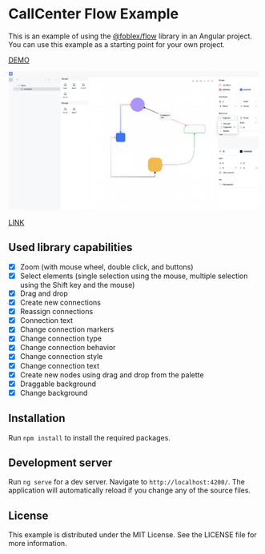 # CallCenter Flow Example

This is an example of using the [@foblex/flow](https://github.com/Foblex/f-flow) library in an Angular project.
You can use this example as a starting point for your own project.

[DEMO](https://foblex.github.io/f-scheme-editor)

<img src="example.png" width="500" >

[LINK](https://github.com/Foblex/f-flow-example/assets/13272876/2bb7a1ca-bd5d-44d6-82a3-a0bc935e91f7)

## Used library capabilities

- [x] Zoom (with mouse wheel, double click, and buttons)
- [x] Select elements (single selection using the mouse, multiple selection using the Shift key and the mouse)
- [x] Drag and drop
- [x] Create new connections
- [x] Reassign connections
- [x] Connection text
- [x] Change connection markers
- [x] Change connection type
- [x] Change connection behavior
- [x] Change connection style
- [x] Change connection text
- [x] Create new nodes using drag and drop from the palette
- [x] Draggable background
- [x] Change background

## Installation

Run `npm install` to install the required packages.

## Development server

Run `ng serve` for a dev server. Navigate to `http://localhost:4200/`. The application will automatically reload if you change any of the source files.

## License

This example is distributed under the MIT License. See the LICENSE file for more information.


